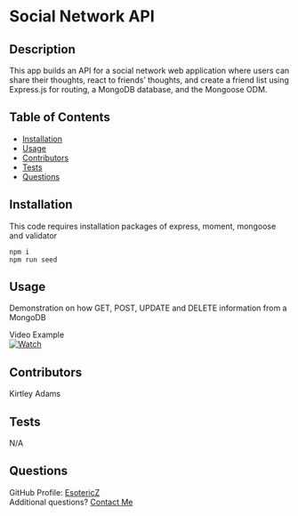 # Social Network API

## Description 
This app builds an API for a social network web application where users can share their thoughts, react to friends’ thoughts, and create a friend list using Express.js for routing, a MongoDB database, and the Mongoose ODM.  

## Table of Contents
- [Installation](#Installation)
- [Usage](#Usage)
- [Contributors](#Contributors)
- [Tests](#Tests)
- [Questions](#Questions)

## Installation
This code requires installation packages of express, moment, mongoose and validator  
```
npm i
npm run seed
```
      
## Usage
Demonstration on how GET, POST, UPDATE and DELETE information from a MongoDB  

Video Example  
[![Watch](https://drive.google.com/file/d/18ZpZTTLpdzNZ4aL-hcQh7UWoL2fvxH9k/view)](https://watch.screencastify.com/v/MSRhzrJCqlGbFDTl6NJm)

      
## Contributors 
Kirtley Adams

## Tests
N/A  

## Questions
GitHub Profile: [EsotericZ](https://www.github.com/EsotericZ)  
Additional questions? [Contact Me](mailto:cjsand03@gmail.com)
